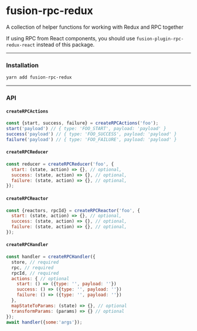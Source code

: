 # fusion-rpc-redux

A collection of helper functions for working with Redux and RPC together

If using RPC from React components, you should use `fusion-plugin-rpc-redux-react` instead of this package.

---

### Installation

```sh
yarn add fusion-rpc-redux
```

---

### API

#### `createRPCActions`

```js
const {start, success, failure} = createRPCActions('foo');
start('payload') // { type: 'FOO_START', payload: 'payload' }
success('payload') // { type: 'FOO_SUCCESS', payload: 'payload' }
failure('payload') // { type: 'FOO_FAILURE', payload: 'payload' }
```

#### `createRPCReducer`

```js
const reducer = createRPCReducer('foo', {
  start: (state, action) => {}, // optional,
  success: (state, action) => {}, // optional,
  failure: (state, action) => {}, // optional,
});
```

#### `createRPCReactor`

```js
const {reactors, rpcId} = createRPCReactor('foo', {
  start: (state, action) => {}, // optional,
  success: (state, action) => {}, // optional,
  failure: (state, action) => {}, // optional,
});
```

#### `createRPCHandler`

```js
const handler = createRPCHandler({
  store, // required
  rpc, // required
  rpcId, // required
  actions: { // optional
    start: () => ({type: '', payload: ''})
    success: () => ({type: '', payload: ''})
    failure: () => ({type: '', payload: ''})
  },
  mapStateToParams: (state) => {}, // optional
  transformParams: (params) => {} // optional
});
await handler({some:'args'});
```
